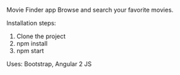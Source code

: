 Movie Finder app
Browse and search your favorite movies. 

Installation steps:
1. Clone the project
2. npm install
3. npm start

Uses:
Bootstrap, Angular 2 JS
